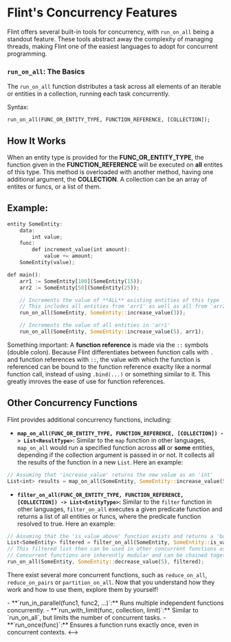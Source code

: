 # Flint's Concurrency Features

Flint offers several built-in tools for concurrency, with `run_on_all` being a standout feature. These tools abstract away the complexity of managing threads, making Flint one of the easiest languages to adopt for concurrent programming.

### `run_on_all`: The Basics

The `run_on_all` function distributes a task across all elements of an iterable or entities in a collection, running each task concurrently.

Syntax:

```
run_on_all(FUNC_OR_ENTITY_TYPE, FUNCTION_REFERENCE, [COLLECTION]);
```

## How It Works

When an entity type is provided for the **FUNC_OR_ENTITY_TYPE**, the function given in the **FUNCTION_REFERENCE** will be executed on **all** entites of this type. This method is overloaded with another method, having one additional argument, the **COLLECTION**. A collection can be an array of entites or funcs, or a list of them.

## Example:

```rs
entity SomeEntity:
    data:
        int value;
    func:
        def increment_value(int amount):
            value += amount;
    SomeEntity(value);

def main():
    arr1 := SomeEntity[100](SomeEntity(15));
    arr2 := SomeEntity[50](SomeEntity(25));

    // Increments the value of **ALL** existing entities of this type
    // This includes all entities from 'arr1' as well as all from 'arr2'
    run_on_all(SomeEntity, SomeEntity::increase_value(3));

    // Increments the value of all entities in 'arr1'
    run_on_all(SomeEntity, SomeEntity::increase_value(5), arr1);
```

Something important: A **function reference** is made via the `::` symbols (double colon). Because Flint differentiates between function calls with `.` and function references with `::`, the value with which the function is referenced can be bound to the function reference exaclty like a normal function call, instead of using `.bind(...)` or something similar to it. This greatly imroves the ease of use for function references.

## Other Concurrency Functions

Flint provides additional concurrency functions, including:

- **`map_on_all(FUNC_OR_ENTITY_TYPE, FUNCTION_REFERENCE, [COLLECTION]) -> List<ResultType>`:** Similar to the `map` function in other languages, `map_on_all` would run a specified function across **all** or **some** entities, depending if the collection argument is passed in or not. It collects all the results of the function in a new `List`. Here an example:
```rs
// Assuming that 'increase_value' returns the new value as an 'int'
List<int> results = map_on_all(SomeEntity, SomeEntity::increase_value(5));
```
- **`filter_on_all(FUNC_OR_ENTITY_TYPE, FUNCTION_REFERENCE, [COLLECTION]) -> List<EntityType>`:** Similar to the `filter` function in other languages, `filter_on_all` executes a given predicate function and returns a list of all entities or funcs, where the predicate function resolved to true. Here an example:
```rs
// Assuming that the 'is_value_above' function exists and returns a 'bool'
List<SomeEntity> filtered = filter_on_all(SomeEntity, SomeEntity::is_value_above(5));
// This filtered list then can be used in other concurrent functions as well
// Concurrent functions are inherently modular and can be chained together to create powerful commands
run_on_all(SomeEntity, SomeEntity::decrease_value(5), filtered);
```

There exist several more concurrent functions, such as `reduce_on_all`, `reduce_on_pairs` or `partition_on_all`. Now that you understand how they work and how to use them, explore them by yourself!

<!-->
- **`run_in_parallel(func1, func2, ...)`:** Runs multiple independent functions concurrently.
- **`run_with_limit(func, collection, limit)`:** Similar to `run_on_all`, but limits the number of concurrent tasks.
- **`run_once(func)`:** Ensures a function runs exactly once, even in concurrent contexts.
<-->
